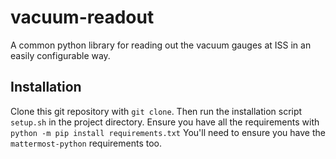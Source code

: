 # vacuum-readout
A common python library for reading out the vacuum gauges at ISS in an easily configurable way.

## Installation
Clone this git repository with `git clone`. Then run the installation script `setup.sh` in the project directory.
Ensure you have all the requirements with `python -m pip install requirements.txt`
You'll need to ensure you have the `mattermost-python` requirements too.